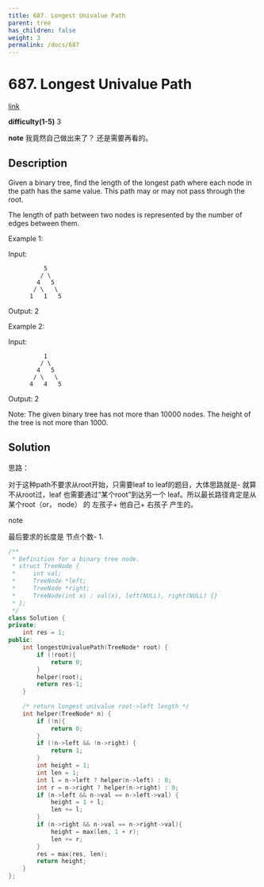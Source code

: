 ```yaml
---
title: 687. Longest Univalue Path
parent: tree
has_children: false
weight: 3
permalink: /docs/687
---
```

# 687. Longest Univalue Path
[link](https://leetcode.com/problems/longest-univalue-path/)

**difficulty(1-5)**
3

**note**
我竟然自己做出来了？ 还是需要再看的。

## Description
Given a binary tree, find the length of the longest path where each node in the path has the same value. This path may or may not pass through the root.

The length of path between two nodes is represented by the number of edges between them.

 

Example 1:

Input:

              5
             / \
            4   5
           / \   \
          1   1   5
Output: 2

 

Example 2:

Input:

              1
             / \
            4   5
           / \   \
          4   4   5
Output: 2

 

Note: The given binary tree has not more than 10000 nodes. The height of the tree is not more than 1000.

## Solution
思路：

对于这种path不要求从root开始，只需要leaf to leaf的题目，大体思路就是- 就算不从root过，leaf 也需要通过“某个root”到达另一个
leaf。所以最长路径肯定是从某个root（or， node） 的 左孩子+ 他自己+ 右孩子 产生的。

note

最后要求的长度是 节点个数- 1.

```c++
/**
 * Definition for a binary tree node.
 * struct TreeNode {
 *     int val;
 *     TreeNode *left;
 *     TreeNode *right;
 *     TreeNode(int x) : val(x), left(NULL), right(NULL) {}
 * };
 */
class Solution {
private: 
    int res = 1;
public:
    int longestUnivaluePath(TreeNode* root) {
        if (!root){
            return 0;
        }
        helper(root);
        return res-1;
    }
    
    /* return longest univalue root->left length */
    int helper(TreeNode* n) {
        if (!n){
            return 0;
        }
        if (!n->left && !n->right) {
            return 1;
        }
        int height = 1;
        int len = 1;
        int l = n->left ? helper(n->left) : 0;
        int r = n->right ? helper(n->right) : 0;
        if (n->left && n->val == n->left->val) {
            height = 1 + l;
            len += l;
        }
        if (n->right && n->val == n->right->val){
            height = max(len, 1 + r);
            len += r;
        }
        res = max(res, len);
        return height;
    }
};
```